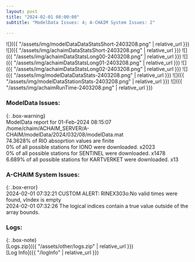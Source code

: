 ```yaml
---
layout: post
title: "2024-02-01 08:00:00"
subtitle: "ModelData Issues: 4; A-CHAIM System Issues: 2"

---
```


![]({{ "/assets/img/modelDataDataStatsShort-2403208.png" | relative_url }})
![]({{ "/assets/img/achaimDataStatsShort-2403208.png" | relative_url }})
![]({{ "/assets/img/achaimDataStatsLong00-2403208.png" | relative_url }})
![]({{ "/assets/img/achaimDataStatsLong01-2403208.png" | relative_url }})
![]({{ "/assets/img/achaimDataStatsLong02-2403208.png" | relative_url }})
![]({{ "/assets/img/modelDataDataStats-2403208.png" | relative_url }})
![]({{ "/assets/img/modelDataStationStats-2403208.png" | relative_url }})
![]({{ "/assets/img/achaimRunTime-2403208.png" | relative_url }})


### ModelData Issues:  
  
{: .box-warning}  
 ModelData report for 01-Feb-2024 08:15:07   
 /home/chaim/ACHAIM_SERVER/A-CHAIM/modelData/2024/032/08/modelData.mat   
 74.3628% of RIO absoprtion values are finite   
 0% of all possible stations for IONO were downloaded. x2023   
 0% of all possible stations for SENTINEL were downloaded. x1478   
 6.689% of all possible stations for KARTVERKET were downloaded. x13   
  
### A-CHAIM System Issues:  
  
{: .box-error}  
2024-02-01 07:32:21 CUSTOM ALERT: RINEX303o:No valid times were found, vIndex is empty  
2024-02-01 07:32:26 The logical indices contain a true value outside of the array bounds.  

### Logs:  
  
{: .box-note}  
[Logs.zip]({{ "/assets/other/logs.zip" | relative_url }})  
[Log Info]({{ "/logInfo" | relative_url }})  
